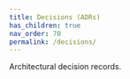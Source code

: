 ```yaml
---
title: Decisions (ADRs)
has_children: true
nav_order: 70
permalink: /decisions/
---
```


Architectural decision records.

